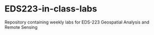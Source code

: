 # EDS223-in-class-labs
Repository containing weekly labs for EDS-223 Geospatial Analysis and Remote Sensing
